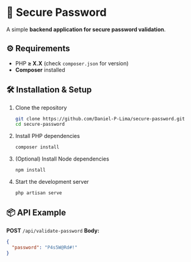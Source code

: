 # 🔐 Secure Password

A simple **backend application for secure password validation**.

## ⚙️ Requirements

* PHP **≥ X.X** (check `composer.json` for version)
* **Composer** installed

## 🛠️ Installation & Setup

1. Clone the repository

   ```bash
   git clone https://github.com/Daniel-P-Lima/secure-password.git
   cd secure-password
   ```
2. Install PHP dependencies

   ```bash
   composer install
   ```
3. (Optional) Install Node dependencies

   ```bash
   npm install
   ```
4. Start the development server

   ```bash
   php artisan serve
   ```

## 📦 API Example

**POST** `/api/validate-password`
**Body:**

```json
{
  "password": "P4s5W@Rd#!"
}
```
